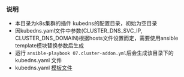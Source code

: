 ### 说明

+ 本目录为k8s集群的插件 kubedns的配置目录，初始为空目录
+ 因kubedns.yaml文件中参数(CLUSTER_DNS_SVC_IP, CLUSTER_DNS_DOMAIN)根据hosts文件设置而定，需要使用ansible template模块替换参数后生成
+ 运行 `ansible-playbook 07.cluster-addon.yml`后会生成该目录下的kubedns.yaml 文件
+ kubedns.yaml [模板文件](../../roles/cluster-addon/templates/kubedns.yaml.j2)
